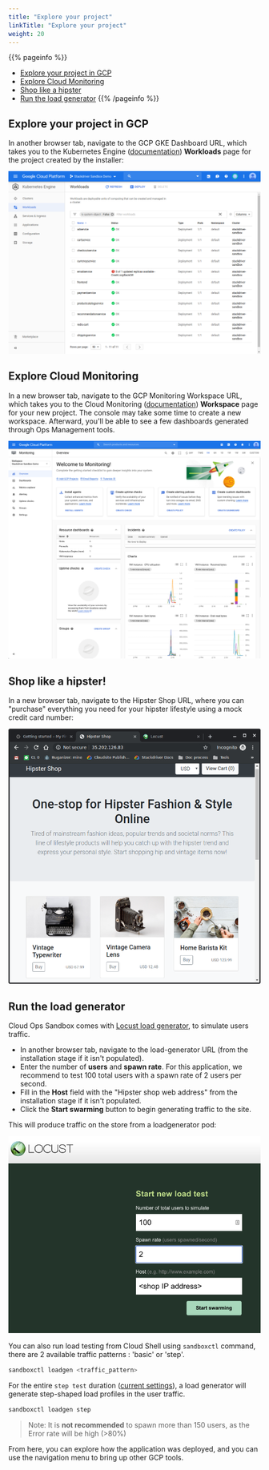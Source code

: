 ```yaml
---
title: "Explore your project"
linkTitle: "Explore your project"
weight: 20
---
```


{{% pageinfo %}}
* [Explore your project in GCP](#explore-your-project-in-gcp)
* [Explore Cloud Monitoring](#explore-cloud-monitoring)
* [Shop like a hipster](#shop-like-a-hipster)
* [Run the load generator](#run-the-load-generator)
{{% /pageinfo %}}

## Explore your project in GCP

In another browser tab, navigate to the GCP GKE Dashboard URL, which takes you to the Kubernetes Engine ([documentation](https://cloud.google.com/kubernetes-engine/docs/)) **Workloads** page for the project created by the installer:

![image](/docs/images/user-guide/4-cloudconsole.png)

## Explore Cloud Monitoring

In a new browser tab, navigate to the GCP Monitoring Workspace URL, which takes you to the Cloud Monitoring ([documentation](https://cloud.google.com/monitoring)) **Workspace** page for your new project. The console may take some time to create a new workspace. Afterward, you'll be able to see a few dashboards generated through Ops Management tools.

![image](/docs/images/user-guide/19-gcp-monitoring-overview.png)

## Shop like a hipster!

In a new browser tab, navigate to the Hipster Shop URL, where you can "purchase" everything you need for your hipster lifestyle using a mock credit card number:

![image](/docs/images/user-guide/2-hipstershop.png)

## Run the load generator
Cloud Ops Sandbox comes with [Locust load generator](https://locust.io/), to simulate users traffic.  

- In another browser tab, navigate to the load-generator URL (from the installation stage if it isn't populated).  
- Enter the number of **users** and **spawn rate**. For this application, we recommend to test 100 total users with a spawn rate of 2 users per second.  
- Fill in the **Host** field with the "Hipster shop web address" from the installation stage if it isn't populated.  
- Click the **Start swarming** button to begin generating traffic to the site.

This will produce traffic on the store from a loadgenerator pod:

![Locust example](/docs/images/user-guide/3-locust.png)


You can also run load testing from Cloud Shell using `sandboxctl` command, there are 2 available traffic patterns : 'basic' or 'step'.

```bash
sandboxctl loadgen <traffic_pattern>
```

For the entire `step test` duration ([current settings](https://github.com/GoogleCloudPlatform/cloud-ops-sandbox/tree/master/src/loadgenerator/locust-tasks)), a load generator will generate step-shaped load profiles in the user traffic.

```bash
sandboxctl loadgen step
```

> Note: It is **not recommended** to spawn more than 150 users, as the Error rate will be high (>80%)


From here, you can explore how the application was deployed, and you can use the navigation menu to bring up other GCP tools.
